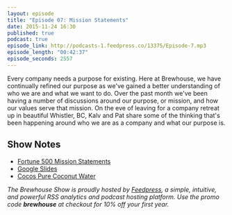 ```yaml
---
layout: episode
title: "Episode 07: Mission Statements"
date: 2015-11-24 16:30
published: true
podcast: true
episode_link: http://podcasts-1.feedpress.co/13375/Episode-7.mp3
episode_length: "00:42:37"
episode_seconds: 2557
---
```


Every company needs a purpose for existing. Here at Brewhouse, we have continually refined our purpose as we've gained a better understanding of who we are and what we want to do. Over the past month we've been having a number of discussions around our purpose, or mission, and how our values serve that mission. On the eve of leaving for a company retreat up in beautiful Whistler, BC, Kalv and Pat share some of the thinking that's been happening around who we are as a company and what our purpose is.

<!-- break -->

## Show Notes

- [Fortune 500 Mission Statements](https://www.missionstatements.com/fortune_500_mission_statements.html)
- [Google Slides](https://www.google.com/slides/about/)
- [Cocos Pure Coconut Water](http://www.cocospure.com)

*The Brewhouse Show is proudly hosted by [Feedpress][FP], a simple, intuitive, and powerful RSS analytics and podcast hosting platform. Use the promo code **brewhouse** at checkout for 10% off your first year.*

[FP]: http://feed.press
[TBS]: http://brewhouse.io/show/